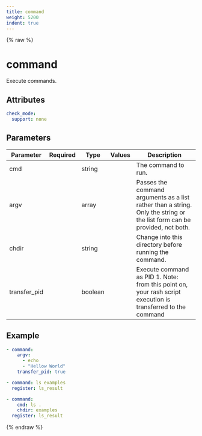 ```yaml
---
title: command
weight: 5200
indent: true
---
```


{% raw %}
# command

Execute commands.

## Attributes

```yaml
check_mode:
  support: none
```

## Parameters

| Parameter    | Required | Type    | Values | Description                                                                                                              |
|--------------|----------|---------|--------|--------------------------------------------------------------------------------------------------------------------------|
| cmd          |          | string  |        | The command to run.                                                                                                      |
| argv         |          | array   |        | Passes the command arguments as a list rather than a string. Only the string or the list form can be provided, not both. |
| chdir        |          | string  |        | Change into this directory before running the command.                                                                   |
| transfer_pid |          | boolean |        | Execute command as PID 1. Note: from this point on, your rash script execution is transferred to the command             |

## Example

```yaml
- command:
    argv:
      - echo
      - "Hellow World"
    transfer_pid: true

- command: ls examples
  register: ls_result

- command:
    cmd: ls .
    chdir: examples
  register: ls_result

```

{% endraw %}